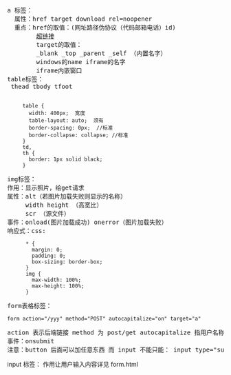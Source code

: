 <pre>
a 标签：  
  属性：href target download rel=noopener
  重点：href的取值：(网址路径伪协议（代码邮箱电话）id)
        <a href="https://google.com" target="_blank">超链接</a>
        target的取值：
        _blank _top _parent _self （内置名字）
        windows的name iframe的名字
        iframe内嵌窗口
table标签：
 thead tbody tfoot  <tr> <th> <td>
 </pre>

```
     table {
       width: 400px;  宽度
       table-layout: auto;  须有
       border-spacing: 0px;  //标准
       border-collapse: collapse; //标准
     }
     td,
     th {
       border: 1px solid black;
     }
```

<pre>
img标签：
作用：显示照片，给get请求
属性：alt（若图片加载失败则显示的名称）
     width height （高宽比）
     scr （源文件）
事件：onload(图片加载成功) onerror（图片加载失败）
响应式：css:
</pre>

```
      * {
        margin: 0;
        padding: 0;
        box-sizing: border-box;
      }
      img {
        max-width: 100%;
        max-height: 100%;
      }
```

<pre>
form表格标签：
</pre>

```
form action="/yyy" method="POST" autocapitalize="on" target="a"
```

<pre>
action 表示后端链接 method 为 post/get autocapitalize 指用户名称是否显示 target 指定 iframe 内嵌
事件：onsubmit
注意：button 后面可以加任意东西 而 input 不能只能： input type="submit" value="搞起"
</pre>

input 标签：
作用让用户输入内容详见 form.html

</pre>
